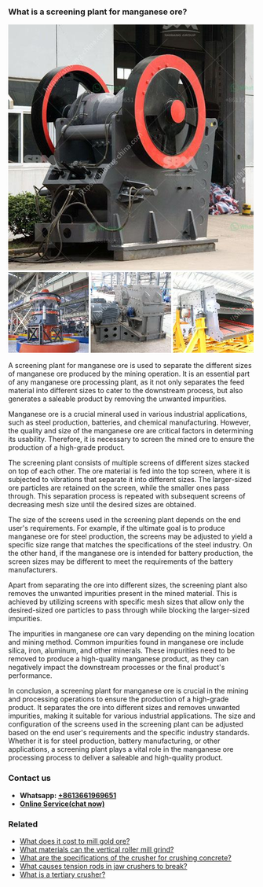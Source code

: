 <h3>What is a screening plant for manganese ore?</h3><img src='1701743377.jpg' alt=''><p>A screening plant for manganese ore is used to separate the different sizes of manganese ore produced by the mining operation. It is an essential part of any manganese ore processing plant, as it not only separates the feed material into different sizes to cater to the downstream process, but also generates a saleable product by removing the unwanted impurities.</p><p>Manganese ore is a crucial mineral used in various industrial applications, such as steel production, batteries, and chemical manufacturing. However, the quality and size of the manganese ore are critical factors in determining its usability. Therefore, it is necessary to screen the mined ore to ensure the production of a high-grade product.</p><p>The screening plant consists of multiple screens of different sizes stacked on top of each other. The ore material is fed into the top screen, where it is subjected to vibrations that separate it into different sizes. The larger-sized ore particles are retained on the screen, while the smaller ones pass through. This separation process is repeated with subsequent screens of decreasing mesh size until the desired sizes are obtained.</p><p>The size of the screens used in the screening plant depends on the end user's requirements. For example, if the ultimate goal is to produce manganese ore for steel production, the screens may be adjusted to yield a specific size range that matches the specifications of the steel industry. On the other hand, if the manganese ore is intended for battery production, the screen sizes may be different to meet the requirements of the battery manufacturers.</p><p>Apart from separating the ore into different sizes, the screening plant also removes the unwanted impurities present in the mined material. This is achieved by utilizing screens with specific mesh sizes that allow only the desired-sized ore particles to pass through while blocking the larger-sized impurities.</p><p>The impurities in manganese ore can vary depending on the mining location and mining method. Common impurities found in manganese ore include silica, iron, aluminum, and other minerals. These impurities need to be removed to produce a high-quality manganese product, as they can negatively impact the downstream processes or the final product's performance.</p><p>In conclusion, a screening plant for manganese ore is crucial in the mining and processing operations to ensure the production of a high-grade product. It separates the ore into different sizes and removes unwanted impurities, making it suitable for various industrial applications. The size and configuration of the screens used in the screening plant can be adjusted based on the end user's requirements and the specific industry standards. Whether it is for steel production, battery manufacturing, or other applications, a screening plant plays a vital role in the manganese ore processing process to deliver a saleable and high-quality product.</p><h3>Contact us</h3><ul><li><strong>Whatsapp:&nbsp;<a href="https://wa.me/8613661969651">+8613661969651</a></strong></li><li><a href="https://swt.shibang-china.com/?git&amp;zhl&amp;What is a screening plant for manganese ore"><strong>Online Service(chat now)</strong></a></li></ul><h3>Related</h3><ul><li><a href='What does it cost to mill gold ore.md'>What does it cost to mill gold ore?</a></li><li><a href='What materials can the vertical roller mill grind.md'>What materials can the vertical roller mill grind?</a></li><li><a href='What are the specifications of the crusher for crushing concrete.md'>What are the specifications of the crusher for crushing concrete?</a></li><li><a href='What causes tension rods in jaw crushers to break.md'>What causes tension rods in jaw crushers to break?</a></li><li><a href='What is a tertiary crusher.md'>What is a tertiary crusher?</a></li></ul>
